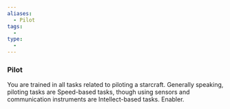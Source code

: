 ```yaml
---
aliases:
  - Pilot
tags:
  - 
type:
  - 
---
```

### Pilot

You are trained in all tasks related to piloting a starcraft. Generally speaking, piloting tasks are Speed-based tasks, though using sensors and communication instruments are Intellect-based tasks. Enabler.